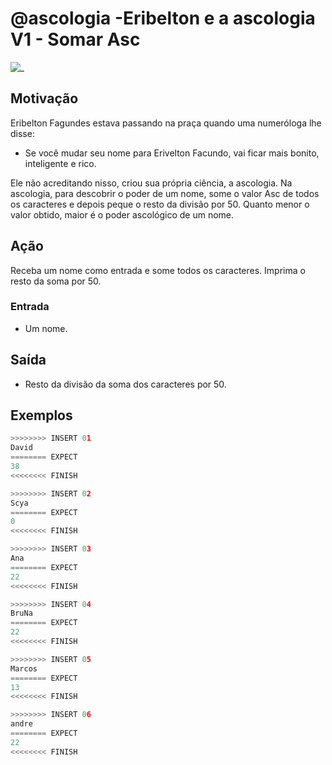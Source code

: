 # @ascologia -Eribelton e a ascologia V1 - Somar Asc

![_](cover.jpg)

## Motivação

Eribelton Fagundes estava passando na praça quando uma numeróloga lhe disse:

- Se você mudar seu nome para Erivelton Facundo, vai ficar mais bonito, inteligente e rico.

Ele não acreditando nisso, criou sua própria ciência, a ascologia. Na ascologia, para descobrir o poder de um nome, some o valor Asc de todos os caracteres e depois peque o resto da divisão por 50. Quanto menor o valor obtido, maior é o poder ascológico de um nome.

## Ação

Receba um nome como entrada e some todos os caracteres. Imprima o resto da soma por 50.

### Entrada

- Um nome.  

## Saída

- Resto da divisão da soma dos caracteres por 50.  

## Exemplos

``` py
>>>>>>>> INSERT 01
David
======== EXPECT
38
<<<<<<<< FINISH  

>>>>>>>> INSERT 02
Scya
======== EXPECT
0
<<<<<<<< FINISH
```

```py
>>>>>>>> INSERT 03
Ana
======== EXPECT
22
<<<<<<<< FINISH
```

```py
>>>>>>>> INSERT 04
BruNa
======== EXPECT
22
<<<<<<<< FINISH
```

```py
>>>>>>>> INSERT 05
Marcos
======== EXPECT
13
<<<<<<<< FINISH
```

```py
>>>>>>>> INSERT 06
andre
======== EXPECT
22
<<<<<<<< FINISH
```

<!-- 
>>>>>>>> INSERT
CumpadreWashington
======== EXPECT
25
<<<<<<<< FINISH
```

```py
>>>>>>>> INSERT
Fernando
======== EXPECT
13
<<<<<<<< FINISH
-->
